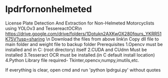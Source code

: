 # lpdrfornonhelmeted
License Plate Detection And Extraction for Non-Helmeted Motorcyclists using YOLOv3 and TessereactOCR\n
https://drive.google.com/drive/folders/1Dotukn2AXKwOX280fqurs_YKRR51K75V?usp=sharing  \n
Download the files from above link\n
Copy dll file to main folder and weight file to backup folder
Prerequisites
  1.Opencv must be installed and in C: (root directory) itself
  2.CUDA and CUdnn Must be installed
  3.Tesseract OCR must be installed.(in C default install location)
  4.Python Library file required- Tkinter,opencv,numpy,imutils,etc.
 
If everything is clear, open cmd and run 'python lpdrgui.py' without quotes
